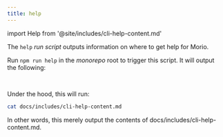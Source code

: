 ```yaml
---
title: help
---
```


import Help from '@site/includes/cli-help-content.md'

The `help` _run script_ outputs information on where to get help for Morio.

Run `npm run help` in the _monorepo_ root to trigger this script.
It will output the following:

<pre>
<Help />
</pre>

Under the hood, this will run:

```sh title="Terminal"
cat docs/includes/cli-help-content.md
```

In other words, this merely output the contents of
<RepoFile>docs/includes/cli-help-content.md</RepoFile>.
